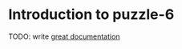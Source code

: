 # Introduction to puzzle-6

TODO: write [great documentation](http://jacobian.org/writing/what-to-write/)
